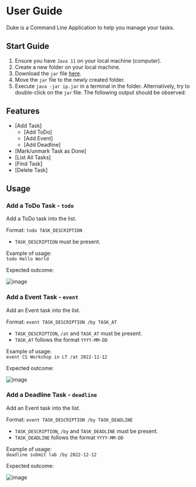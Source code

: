 # User Guide

Duke is a Command Line Application to help you manage your tasks.

## Start Guide

1. Ensure you have `Java 11` on your local machine (computer).
2. Create a new folder on your local machine.
3. Download the `jar` file [here](https://github.com/zicotjia/ip/releases/tag/A-Release).
4. Move the `jar` file to the newly created folder.
5. Execute `java -jar ip.jar` in a terminal in the folder. Alternatively, try to double-click on the `jar` file. The following output should be observed:

## Features 

* [Add Task]
  * [Add ToDo]
  * [Add Event]
  * [Add Deadline]
* [Mark/unmark Task as Done]
* [List All Tasks]
* [Find Task]
* [Delete Task]

## Usage

### Add a ToDo Task - `todo`
Add a ToDo task into the list.
<br>

Format: `todo TASK_DESCRIPTION`
* `TASK_DESCRIPTION` must be present.

Example of usage: 
<br>
`todo Hello World`

Expected outcome:
<br>

![image](https://user-images.githubusercontent.com/77394751/190419190-82958682-ca76-43ab-9d23-7465063be044.png)

### Add a Event Task - `event`
Add an Event task into the list.
<br>

Format: `event TASK_DESCRIPTION /by TASK_AT`
* `TASK_DESCRIPTION`, `/at` and `TASK_AT` must be present.
* `TASK_AT` follows the format `YYYY-MM-DD`

Example of usage: 
<br>
`event CS Workshop in LT /at 2022-12-12`

Expected outcome:
<br>

![image](https://user-images.githubusercontent.com/77394751/190421015-30f33487-afc9-44cd-985c-1569d9537a80.png)

### Add a Deadline Task - `deadline`
Add an Event task into the list.
<br>

Format: `event TASK_DESCRIPTION /by TASK_DEADLINE`
* `TASK_DESCRIPTION`, `/by` and `TASK_DEADLINE` must be present.
* `TASK_DEADLINE` follows the format `YYYY-MM-DD`

Example of usage: 
<br>
`deadline submit lab /by 2022-12-12`

Expected outcome:
<br>

![image](https://user-images.githubusercontent.com/77394751/190421418-6052a39c-1957-4ea8-aacc-6295a14edc4f.png)





